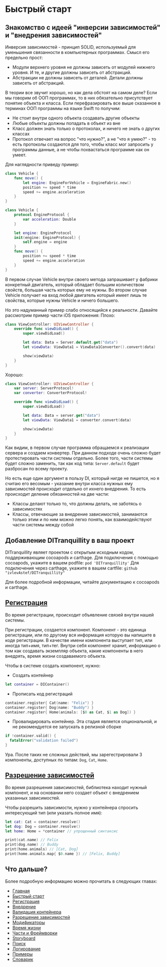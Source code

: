 # Быстрый старт

## Знакомство с идеей "инверсии зависимостей" и "внедрения зависимостей"
Инверсия зависимостей - принцип SOLID, используемый для уменьшения связанности в компьютерных программах.
Смысл его предельно прост:
* Модули верхнего уровня не должны зависеть от модулей нижнего уровня. И те, и другие должны зависеть от абстракций.
* Абстракции не должны зависеть от деталей. Детали должны зависеть от абстракций.

В теории все звучит хорошо, но как дела обстоят на самом деле? Если мы говорим об ООП программах, то в них обязательно присутствует понятие объекта и класса. Если перефразировать все выше сказанное в терминах ООП программы на языке Swift то получим:
* Не стоит внутри одного объекта создавать другие объекты
* Любые объекты должны попадать в объект из вне
* Класс должен знать только о протоколах, и ничего не знать о других классах
* Протокол отвечает на вопрос "что нужно?", а не "что я умею?" - то есть протоколы создаются для того, чтобы класс мог запросить у программы данные, а не чтобы похвастаться программе как он умеет.

Для наглядности приведу пример:
```Swift
class Vehicle {
	func move() {
		let engine: EngineForVehicle = EngineFabric.new()
		position += speed * time
		speed += engine.acceleration
	}
}
```

```Swift
class Vehicle {
	protocol EngineProtocol {
		var acceleration: Double
	}

	let engine: EngineProtocol
	init(engine: EngineProtocol) {
		self.engine = engine
	}
	func move() {
		position += speed * time
		speed += engine.acceleration
	}
}
```
В первом случае Vehicle внутри своего метода запрашивает у фабрики конкретный двигатель, который обладает большим количеством свойств, большая часть которых ему не нужны.
Во втором случае Vehicle получает на вход любой двигатель который имеет лишь те свойства, которые нужны Vehicle и ничего большего.

Но это надуманный пример слабо относящийся к реальности. Давайте рассмотрим пример части iOS приложения:
Плохо:
```Swift
class ViewController: UIViewController {
	override func viewDidLoad() {
		super.viewDidLoad()

		let data: Data = Server.default.get("data")
		let viewData: ViewData1 = ViewData1Converter().convert(data)

		show(viewData)
	}
}
```
Хорошо:
```Swift
class ViewController: UIViewController {
	var server: ServerProtocol!
	var converter: ConverterProtocol!

	override func viewDidLoad() {
		super.viewDidLoad()

		let data: Data = server.get("data")
		let viewData: ViewData1 = converter.convert(data)

		show(viewData)
	}
}
```

Как видим, в первом случае программа обращаемся к реализации сервера и создаем конвертер. При данном подходе очень сложно будет протестировать части системы отдельно. Более того, части системы будет сложно заменить, так как код типа: `Server.default` будет разбросан по всему проекту.

Но есть еще один аргумент в пользу DI, который нигде не пишется, но я считаю его весомым - указание внутри класса нужных ему зависимостей происходит отдельно от ихнего внедрения. То есть происходит деление обязанностей на две части:
* Классы делают только то, что должны делать, не заботясь о зависимостях
* Классы, отвечающие за внедрение зависимостей, занимаются только этим и по ним можно легко понять, как взаимодействуют части системы между собой

## Добавление DITranquillity в ваш проект
DITranquillity являет проектом с открытым исходным кодом, поддерживающим cocoapods и carthage.
Для подключения с помощью cocoapods, укажите в вашем podfile:
`pod 'DITranquillity'`
Для подключения через carthage, укажите в вашем cartfile:
`github "ivlevAstef/DITranquillity"`

Для более подробной информации, читайте документацию к cocoapods и carthage.

## [Регистрация](registration.md)
Во время регистрации, происходит объявление связей внутри нашей системы.

При регистрации, создается компонент. Компонент - это единица регистрации, или по другому вся информация которую вы напишите в коде регистрации. В качестве имени компонента выступает тип, или иногда тип+имя, тип+тег. Внутри себя компонент хранит, информацию о том как создавать экземпляр объекта, какие компоненты в него внедрять, время жизни создаваемого объекта.

Чтобы в системе создать компонент, нужно:
* Создать контейнер
```Swift
let container = DIContainer()
```
* Прописать код регистраций
```Swift
container.register{ Cat(name: "Felix") }
container.register{ Dog(name: "Buddy") }
container.register{ Home(animals: [$0 as Cat, $1 as Dog]) }
```
* Провалидировать контейнер. Эта стадия является опциональной, и не рекомендуется ее запускать в релизной сборке
```Swift
if !container.valid() {
  fatalError("validation failed")
}
```
Ура. После таких не сложных действий, мы зарегестрировали 3 компоненты, доступных по типам: `Dog`, `Cat`, `Home`.

## [Разрешение зависимостей](resolve.md)
Во время разрешения зависимостей, библиотека находит нужный компонент, и на основании него создает объект с внедрением указанных зависимостей.

Чтобы разрешить зависимости, нужно у контейнера спросить интересующий тип (или указать полное имя):
```Swift
let cat: Cat = container.resolve()
let dog: Dog = container.resolve()
let home: Home = *container // упрощенный синтаксис

print(cat.name) // Felix
print(dog.name) // Buddy
print(home.animals) // [Cat, Dog]
print(home.animals.map{ $0.name }) // [Felix, Buddy]
```

## Что дальше?
Более подробную информацию можно прочитать в следующих главах:

* [Главная](main.md)
* [Быстрый старт](quick_start.md#Быстрый-старт)
* [Регистрация](registration.md#Регистрация)
* [Внедрение](injection.md#Внедрение)
* [Валидация контейнера](validation.md#Валидация-контейнера)
* [Разрешение зависимостей](resolve.md#Разрешение-зависимостей)
* [Модификаторы](modificators.md#Модификаторы)
* [Время жизни](lifetime.md#Время-жизни)
* [Части и Фреймворки](part_framework.md#Части_и_Фреймворки)
* [Storyboard](storyboard.md#storyboard)
* [Поиск](scan.md#Поиск)
* [Логирование](log.md#Логирование)
* [Примеры](sample.md#Примеры)
* [Словарик](glossary.md#Словарик)
